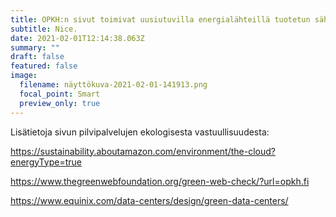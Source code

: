 ```yaml
---
title: OPKH:n sivut toimivat uusiutuvilla energialähteillä tuotetun sähkön avulla!
subtitle: Nice.
date: 2021-02-01T12:14:38.063Z
summary: ""
draft: false
featured: false
image:
  filename: näyttökuva-2021-02-01-141913.png
  focal_point: Smart
  preview_only: true
---
```

Lisätietoja sivun pilvipalvelujen ekologisesta vastuullisuudesta:

<https://sustainability.aboutamazon.com/environment/the-cloud?energyType=true>

<https://www.thegreenwebfoundation.org/green-web-check/?url=opkh.fi>

[](https://www.thegreenwebfoundation.org/green-web-check/?url=opkh.fi)<https://www.equinix.com/data-centers/design/green-data-centers/>